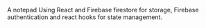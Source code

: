 A notepad Using React and Firebase firestore for storage, Firebase authentication and react hooks for state management.

